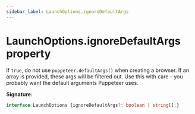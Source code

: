 ```yaml
---
sidebar_label: LaunchOptions.ignoreDefaultArgs
---
```

# LaunchOptions.ignoreDefaultArgs property

If `true`, do not use `puppeteer.defaultArgs()` when creating a browser. If an array is provided, these args will be filtered out. Use this with care - you probably want the default arguments Puppeteer uses.

**Signature:**

```typescript
interface LaunchOptions {ignoreDefaultArgs?: boolean | string[];}
```

